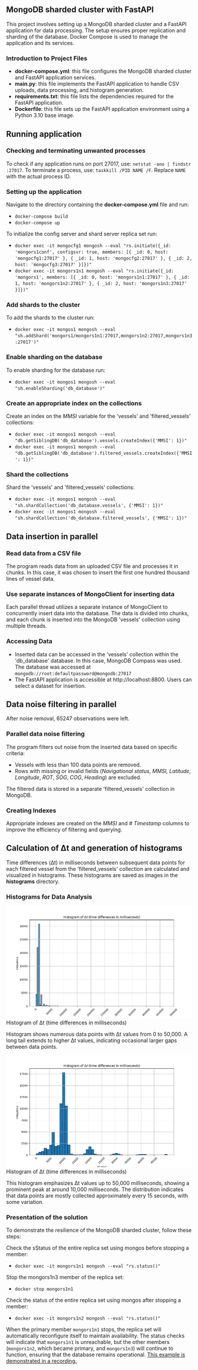 ## MongoDB sharded cluster with FastAPI
This project involves setting up a MongoDB sharded cluster and a FastAPI application for data processing. The setup ensures proper replication and sharding of the database. Docker Compose is used to manage the application and its services.

### Introduction to Project Files
- **docker-compose.yml**: this file configures the MongoDB sharded cluster and FastAPI application services.
- **main.py**: this file implements the FastAPI application to handle CSV uploads, data processing, and histogram generation.
- **requirements.txt**: this file lists the dependencies required for the FastAPI application.
- **Dockerfile**: this file sets up the FastAPI application environment using a Python 3.10 base image.


## Running application

### Checking and terminating unwanted processes
To check if any application runs on port 27017, use: `netstat -ano | findstr :27017`. To terminate a process, use: `taskkill /PID NAME /F`. Replace `NAME` with the actual process ID.
​
### Setting up the application
Navigate to the directory containing the **docker-compose.yml** file and run:
- `docker-compose build` 
- `docker-compose up`

    
To initialize the config server and  shard server  replica set run:  
- `docker exec -it mongocfg1 mongosh --eval "rs.initiate({_id: 'mongors1conf', configsvr: true, members: [{ _id: 0, host: 'mongocfg1:27017' }, { _id: 1, host: 'mongocfg2:27017' }, { _id: 2, host: 'mongocfg3:27017' }]})"`
- `docker exec -it mongors1n1 mongosh --eval "rs.initiate({_id: 'mongors1', members: [{ _id: 0, host: 'mongors1n1:27017' }, { _id: 1, host: 'mongors1n2:27017' }, { _id: 2, host: 'mongors1n3:27017' }]})"`

### Add shards to the cluster
To add the shards to the cluster run: 
- `docker exec -it mongos1 mongosh --eval "sh.addShard('mongors1/mongors1n1:27017,mongors1n2:27017,mongors1n3:27017')"`

### Enable sharding on the database
To enable sharding for the database run:
- `docker exec -it mongos1 mongosh --eval "sh.enableSharding('db_database')"`

### Create an appropriate index on the collections
Create an index on the *MMSI* variable for the 'vessels' and 'filtered_vessels' collections: 
- `docker exec -it mongos1 mongosh --eval "db.getSiblingDB('db_database').vessels.createIndex({'MMSI': 1})"`
- `docker exec -it mongos1 mongosh --eval "db.getSiblingDB('db_database').filtered_vessels.createIndex({'MMSI': 1})"`

### Shard the collections
Shard the 'vessels' and 'filtered_vessels'  collections: 
- `docker exec -it mongos1 mongosh --eval "sh.shardCollection('db_database.vessels', {'MMSI': 1})"`
- `docker exec -it mongos1 mongosh --eval "sh.shardCollection('db_database.filtered_vessels', {'MMSI': 1})"`

## Data insertion in parallel

### Read data from a CSV file
The program reads data from an uploaded CSV file and processes it in chunks. In this case, it was chosen to insert the first one hundred thousand lines of vessel data.
### Use separate instances of MongoClient for inserting data
Each parallel thread  utilizes a separate instance of MongoClient to concurrently insert data into the database. The data is divided into chunks, and each chunk is inserted into the MongoDB 'vessels' collection using multiple threads.

### Accessing Data
- Inserted data can be accessed in the 'vessels' collection within the 'db_database' database. In this case, MongoDB Compass was used. The database was accessed at `mongodb://root:defaultpassword@mongodb:27017`
- The FastAPI application is accessible at http://localhost:8800. Users can select a dataset for insertion.
    
    
## Data noise filtering in parallel
After noise removal, 65247 observations were left.

### Parallel data noise filtering

The program filters out noise from the inserted data based on specific criteria:

- Vessels with less than 100 data points are removed.
- Rows with missing or invalid fields (*Navigational status*, *MMSI, Latitude*, *Longitude*, *ROT*, *SOG*, *COG*, *Heading*) are excluded.

The filtered data is stored in a separate 'filtered_vessels' collection in MongoDB.

### Creating Indexes

Appropriate indexes are created on the *MMSI* and *# Timestamp* columns to improve the efficiency of filtering and querying.
    
## Calculation of Δt and generation of histograms


Time differences (Δt) in milliseconds between subsequent data points for each filtered vessel from the 'filtered_vessels' collection are calculated and visualized in histograms. These histograms are saved as images in the **histograms** directory.


### Histograms for Data Analysis

![Histogram 1](https://github.com/MatasSepikas/BigDataAssignment3/blob/main/histograms/histogram1.png)
Histogram of Δt (time differences in milliseconds)

Histogram shows numerous data points with Δt values from 0 to 50,000. A long tail extends to higher Δt values, indicating occasional larger gaps between data points.

![Histogram 2](https://github.com/MatasSepikas/BigDataAssignment3/blob/main/histograms/histogram2.png)
Histogram of Δt (time differences in milliseconds)

This histogram emphasizes Δt values up to 50,000 milliseconds, showing a prominent peak at around 10,000 milliseconds. The distribution indicates that data points are mostly collected approximately every 15 seconds, with some variation.

### Presentation of the solution


To demonstrate the resilience of the MongoDB sharded cluster, follow these steps:

Check the sStatus of the entire replica set using mongos before stopping a member:
- `docker exec -it mongors1n1 mongosh --eval "rs.status()"`
  
Stop the mongors1n3 member of the replica set:
- `docker stop mongors1n1`
  
Check the status of the entire replica set using mongos after stopping a member:
- `docker exec -it mongors1n2 mongosh --eval "rs.status()"`

When the primary member `mongors1n1` stops, the replica set will automatically reconfigure itself to maintain availability. The status checks will indicate that `mongors1n1` is unreachable, but the other members (`mongors1n2`, which became primary, and `mongors1n3`) will continue to function, ensuring that the database remains operational. [This example is demonstrated in a recording.](https://vult-my.sharepoint.com/:v:/r/personal/matas_sepikas_mif_stud_vu_lt/Documents/Mongo_database_instance_failures.mp4?csf=1&web=1&e=52gcOx&nav=eyJyZWZlcnJhbEluZm8iOnsicmVmZXJyYWxBcHAiOiJTdHJlYW1XZWJBcHAiLCJyZWZlcnJhbFZpZXciOiJTaGFyZURpYWxvZy1MaW5rIiwicmVmZXJyYWxBcHBQbGF0Zm9ybSI6IldlYiIsInJlZmVycmFsTW9kZSI6InZpZXcifX0%3D)
